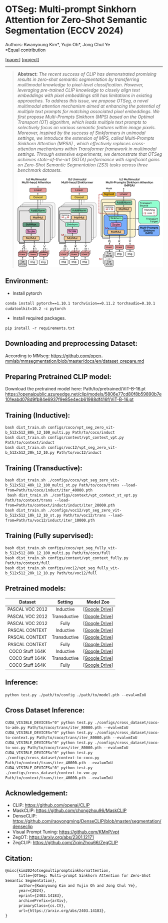 # OTSeg: Multi-prompt Sinkhorn Attention for Zero-Shot Semantic Segmentation (ECCV 2024)

Authors: Kwanyoung Kim*, Yujin Oh*, Jong Chul Ye   
*Equal contribution

[[paper](https://arxiv.org/pdf/2403.14183)] [[project](https://cubeyoung.github.io/OTSeg_project/)] 

---

> **Abstract:** *The recent success of CLIP has demonstrated promising results in zero-shot semantic segmentation by transferring muiltimodal knowledge to pixel-level classification. However, leveraging pre-trained CLIP knowledge to closely align text embeddings with pixel embeddings still has limitations in existing approaches. To address this issue, we propose OTSeg, a novel multimodal attention mechanism aimed at enhancing the potential of multiple text prompts for matching associated pixel embeddings. We first propose Multi-Prompts Sinkhorn (MPS) based on the Optimal Transport (OT) algorithm, which leads multiple text prompts to selectively focus on various semantic features within image pixels. Moreover, inspired by the success of Sinkformers in unimodal settings, we introduce the extension of MPS, called Multi-Prompts Sinkhorn Attention (MPSA) , which effectively replaces cross-attention mechanisms within Transformer framework in multimodal settings. Through extensive experiments, we demonstrate that OTSeg achieves state-of-the-art (SOTA) performance with significant gains on Zero-Shot Semantic Segmentation (ZS3) tasks across three benchmark datasets.* 
>
> <p align="center">
> <img width="800" src="figs/OT-attention.png">
> </p>


## Environment:

- Install pytorch

 `conda install pytorch==1.10.1 torchvision==0.11.2 torchaudio=0.10.1 cudatoolkit=10.2 -c pytorch`

- Install required packages.

 `pip install -r requirements.txt`

## Downloading and preprocessing Dataset:
According to MMseg: https://github.com/open-mmlab/mmsegmentation/blob/master/docs/en/dataset_prepare.md

## Preparing Pretrained CLIP model:
Download the pretrained model here: Path/to/pretrained/ViT-B-16.pt
https://openaipublic.azureedge.net/clip/models/5806e77cd80f8b59890b7e101eabd078d9fb84e6937f9e85e4ecb61988df416f/ViT-B-16.pt

## Training (Inductive):
 ```shell
 bash dist_train.sh configs/coco/vpt_seg_zero_vit-b_512x512_80k_12_100_multi.py Path/to/coco/induct
 bash dist_train.sh configs/context/vpt_context_vpt.py Path/to/context/induct
 bash dist_train.sh configs/voc12/vpt_seg_zero_vit-b_512x512_20k_12_10.py Path/to/voc12/induct
 ```

## Training (Transductive):
 ```shell
 bash dist_train.sh ./configs/coco/vpt_seg_zero_vit-b_512x512_40k_12_100_multi_st.py Path/to/coco/trans --load-from=Path/to/coco/induct/iter_40000.pth
  bash dist_train.sh ./configs/context/vpt_context_st_vpt.py Path/to/context/trans --load-from=Path/to/context/induct/induct/iter_20000.pth
 bash dist_train.sh ./configs/voc12/vpt_seg_zero_vit-b_512x512_10k_12_10_st.py Path/to/voc12/trans --load-from=Path/to/voc12/induct/iter_10000.pth
 ```

## Training (Fully supervised):
 ```shell
 bash dist_train.sh configs/coco/vpt_seg_fully_vit-b_512x512_80k_12_100_multi.py Path/to/coco/full
 bash dist_train.sh configs/context/vpt_context_fully.py Path/to/context/full
 bash dist_train.sh configs/voc12/vpt_seg_fully_vit-b_512x512_20k_12_10.py Path/to/voc12/full
 ```

## Pretrained models:

|     Dataset     |   Setting    |    Model Zoo   |
| :-------------: | :---------:  | :----------------------------------------------------------: |
| PASCAL VOC 2012 |  Inductive   |  [[Google Drive](https://drive.google.com/)] |
| PASCAL VOC 2012 | Transductive |  [[Google Drive](https://drive.google.com/)] |
| PASCAL VOC 2012 |    Fully     |  [[Google Drive](https://drive.google.com/)] |
| PASCAL CONTEXT  |  Inductive   |  [[Google Drive](https://drive.google.com/)] |
| PASCAL CONTEXT  | Transductive |  [[Google Drive](https://drive.google.com/)] |
| PASCAL CONTEXT  |    Fully     |  [[Google Drive](https://drive.google.com/)] |
| COCO Stuff 164K |  Inductive   |  [[Google Drive](https://drive.google.com/)] |
| COCO Stuff 164K | Transductive |  [[Google Drive](https://drive.google.com/)] |
| COCO Stuff 164K |    Fully     |  [[Google Drive](https://drive.google.com/)] |

## Inference:
 `python test.py ./path/to/config ./path/to/model.pth --eval=mIoU`

## Cross Dataset Inference:
```shell
CUDA_VISIBLE_DEVICES="0" python test.py ./configs/cross_dataset/coco-to-ade.py Path/to/coco/trans/iter_80000.pth --eval=mIoU
CUDA_VISIBLE_DEVICES="0" python test.py ./configs/cross_dataset/coco-to-context.py Path/to/coco/trans/iter_80000.pth --eval=mIoU
CUDA_VISIBLE_DEVICES="0" python test.py ./configs/cross_dataset/coco-to-voc.py Path/to/coco/trans/iter_80000.pth --eval=mIoU
CUDA_VISIBLE_DEVICES="0" python test.py ./configs/cross_dataset/context-to-coco.py Path/to/context/trans/iter_40000.pth --eval=mIoU
CUDA_VISIBLE_DEVICES="0" python test.py ./configs/cross_dataset/context-to-voc.py Path/to/context/trans/iter_40000.pth --eval=mIoU
```

## Acknowledgement:
 - CLIP:  https://github.com/openai/CLIP
 - MaskCLIP: https://github.com/chongzhou96/MaskCLIP
 - DenseCLIP: https://github.com/raoyongming/DenseCLIP/blob/master/segmentation/denseclip
 - Visual Prompt Tuning: https://github.com/KMnP/vpt
 - ZegOT: https://arxiv.org/abs/2301.12171
 - ZegCLIP: https://github.com/ZiqinZhou66/ZegCLIP
 
## Citation:
```
@misc{kim2024otsegmultipromptsinkhornattention,
      title={OTSeg: Multi-prompt Sinkhorn Attention for Zero-Shot Semantic Segmentation}, 
      author={Kwanyoung Kim and Yujin Oh and Jong Chul Ye},
      year={2024},
      eprint={2403.14183},
      archivePrefix={arXiv},
      primaryClass={cs.CV},
      url={https://arxiv.org/abs/2403.14183}, 
}
```
